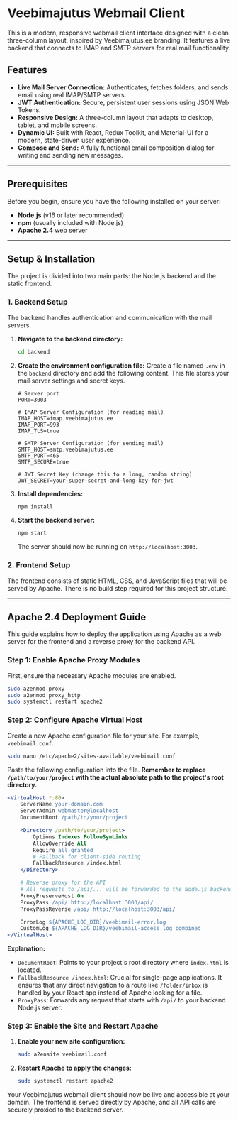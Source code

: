 # Veebimajutus Webmail Client

This is a modern, responsive webmail client interface designed with a clean three-column layout, inspired by Veebimajutus.ee branding. It features a live backend that connects to IMAP and SMTP servers for real mail functionality.

## Features

-   **Live Mail Server Connection:** Authenticates, fetches folders, and sends email using real IMAP/SMTP servers.
-   **JWT Authentication:** Secure, persistent user sessions using JSON Web Tokens.
-   **Responsive Design:** A three-column layout that adapts to desktop, tablet, and mobile screens.
-   **Dynamic UI:** Built with React, Redux Toolkit, and Material-UI for a modern, state-driven user experience.
-   **Compose and Send:** A fully functional email composition dialog for writing and sending new messages.

---

## Prerequisites

Before you begin, ensure you have the following installed on your server:

-   **Node.js** (v16 or later recommended)
-   **npm** (usually included with Node.js)
-   **Apache 2.4** web server

---

## Setup & Installation

The project is divided into two main parts: the Node.js backend and the static frontend.

### 1. Backend Setup

The backend handles authentication and communication with the mail servers.

1.  **Navigate to the backend directory:**
    ```bash
    cd backend
    ```

2.  **Create the environment configuration file:**
    Create a file named `.env` in the `backend` directory and add the following content. This file stores your mail server settings and secret keys.

    ```dotenv
    # Server port
    PORT=3003

    # IMAP Server Configuration (for reading mail)
    IMAP_HOST=imap.veebimajutus.ee
    IMAP_PORT=993
    IMAP_TLS=true

    # SMTP Server Configuration (for sending mail)
    SMTP_HOST=smtp.veebimajutus.ee
    SMTP_PORT=465
    SMTP_SECURE=true

    # JWT Secret Key (change this to a long, random string)
    JWT_SECRET=your-super-secret-and-long-key-for-jwt
    ```

3.  **Install dependencies:**
    ```bash
    npm install
    ```

4.  **Start the backend server:**
    ```bash
    npm start
    ```
    The server should now be running on `http://localhost:3003`.

### 2. Frontend Setup

The frontend consists of static HTML, CSS, and JavaScript files that will be served by Apache. There is no build step required for this project structure.

---

## Apache 2.4 Deployment Guide

This guide explains how to deploy the application using Apache as a web server for the frontend and a reverse proxy for the backend API.

### Step 1: Enable Apache Proxy Modules

First, ensure the necessary Apache modules are enabled.

```bash
sudo a2enmod proxy
sudo a2enmod proxy_http
sudo systemctl restart apache2
```

### Step 2: Configure Apache Virtual Host

Create a new Apache configuration file for your site. For example, `veebimail.conf`.

```bash
sudo nano /etc/apache2/sites-available/veebimail.conf
```

Paste the following configuration into the file. **Remember to replace `/path/to/your/project` with the actual absolute path to the project's root directory.**

```apache
<VirtualHost *:80>
    ServerName your-domain.com
    ServerAdmin webmaster@localhost
    DocumentRoot /path/to/your/project

    <Directory /path/to/your/project>
        Options Indexes FollowSymLinks
        AllowOverride All
        Require all granted
        # Fallback for client-side routing
        FallbackResource /index.html
    </Directory>

    # Reverse proxy for the API
    # All requests to /api/... will be forwarded to the Node.js backend
    ProxyPreserveHost On
    ProxyPass /api/ http://localhost:3003/api/
    ProxyPassReverse /api/ http://localhost:3003/api/

    ErrorLog ${APACHE_LOG_DIR}/veebimail-error.log
    CustomLog ${APACHE_LOG_DIR}/veebimail-access.log combined
</VirtualHost>
```

**Explanation:**
-   `DocumentRoot`: Points to your project's root directory where `index.html` is located.
-   `FallbackResource /index.html`: Crucial for single-page applications. It ensures that any direct navigation to a route like `/folder/inbox` is handled by your React app instead of Apache looking for a file.
-   `ProxyPass`: Forwards any request that starts with `/api/` to your backend Node.js server.

### Step 3: Enable the Site and Restart Apache

1.  **Enable your new site configuration:**
    ```bash
    sudo a2ensite veebimail.conf
    ```

2.  **Restart Apache to apply the changes:**
    ```bash
    sudo systemctl restart apache2
    ```

Your Veebimajutus webmail client should now be live and accessible at your domain. The frontend is served directly by Apache, and all API calls are securely proxied to the backend server.